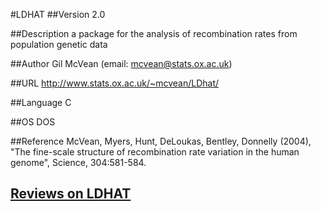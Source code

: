 #LDHAT
##Version
2.0

##Description
a package for the analysis of recombination rates from population genetic data

##Author
Gil McVean (email: mcvean@stats.ox.ac.uk)

##URL
http://www.stats.ox.ac.uk/~mcvean/LDhat/

##Language
C

##OS
DOS

##Reference
McVean, Myers, Hunt, DeLoukas, Bentley, Donnelly (2004), "The fine-scale structure of recombination rate variation in the human genome", Science, 304:581-584.


## [Reviews on LDHAT](https://github.com/gaow/genetic-analysis-software/issues/267)